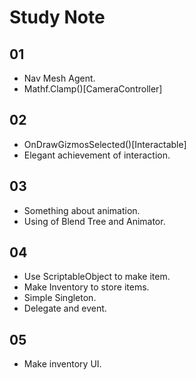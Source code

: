 # Study Note

## 01

* Nav Mesh Agent.
* Mathf.Clamp()[CameraController]

## 02

* OnDrawGizmosSelected()[Interactable]
* Elegant achievement of interaction.

## 03

* Something about animation.
* Using of Blend Tree and Animator.

## 04

* Use ScriptableObject to make item.
* Make Inventory to store items.
* Simple Singleton.
* Delegate and event.

## 05

* Make inventory UI.